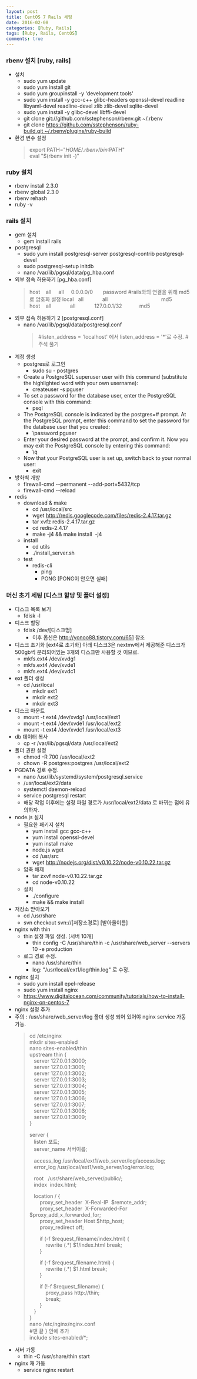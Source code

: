 ```yaml
---
layout: post
title: CentOS 7 Rails 세팅
date: 2016-02-08
categories: [Ruby, Rails]
tags: [Ruby, Rails, CentOS]
comments: true
---
```

### rbenv 설치 [ruby, rails]
* 설치
    * sudo yum update
    * sudo yum install git
    * sudo yum groupinstall -y 'development tools'
    * sudo yum install -y gcc-c++ glibc-headers openssl-devel readline libyaml-devel readline-devel zlib zlib-devel  sqlite-devel
    * sudo yum install -y glibc-devel libffi-devel
    * git clone git://github.com/sstephenson/rbenv.git ~/.rbenv
    * git clone https://github.com/sstephenson/ruby-build.git ~/.rbenv/plugins/ruby-build
* 환경 변수 설정
    >export PATH="$HOME/.rbenv/bin:$PATH"  
    >eval "$(rbenv init -)"

### ruby 설치
* rbenv install 2.3.0
* rbenv global 2.3.0
* rbenv rehash
* ruby -v

### rails 설치
* gem 설치
    * gem install rails
* postgresql
    * sudo yum install postgresql-server postgresql-contrib postgresql-devel
    * sudo postgresql-setup initdb
    * nano /var/lib/pgsql/data/pg_hba.conf
* 외부 접속 허용하기 [pg_hba.conf]
    > host    all     all     0.0.0.0/0       password
    >#rails와의 연결을 위해 md5로 암호화 설정
    >local   all             all                                     md5  
    >host    all             all             127.0.0.1/32            md5
* 외부 접속 허용하기 2 [postgresql.conf]
    * nano /var/lib/pgsql/data/postgresql.conf
        >#listen_address = 'localhost' 에서 listen_address = '*'로 수정. # 주석 풀기
* 계정 생성
    * postgres로 로그인
        * sudo su - postgres 
    * Create a PostgreSQL superuser user with this command (substitute the highlighted word with your own username):
        * createuser -s pguser
    * To set a password for the database user, enter the PostgreSQL console with this command: 
        * psql
    * The PostgreSQL console is indicated by the postgres=# prompt. At the PostgreSQL prompt, enter this command to set the password for the database user that you created:
        * \password pguser
    * Enter your desired password at the prompt, and confirm it. Now you may exit the PostgreSQL console by entering this command: 
        * \q 
    * Now that your PostgreSQL user is set up, switch back to your normal user:
        * exit
* 방화벽 개방
    * firewall-cmd --permanent --add-port=5432/tcp
    * firewall-cmd --reload
* redis
    * download & make
        * cd /usr/local/src 
        * wget http://redis.googlecode.com/files/redis-2.4.17.tar.gz
        * tar xvfz redis-2.4.17.tar.gz
        * cd redis-2.4.17
        * make -j4 && make install  -j4
    * install
        * cd utils
        * ./install_server.sh
    * test
        * redis-cli
            * ping
            * PONG [PONG이 안오면 실패]

### 머신 초기 세팅 [디스크 할당 및 폴더 설정]
* 디스크 목록 보기
    * fdisk -l
* 디스크 할당
    * fdisk /dev/[디스크명]
        * 이후 옵션은 <http://yonoo88.tistory.com/651> 참조
* 디스크 초기화 [ext4로 초기화] 아래 디스크3은 nextmv에서 제공해준 디스크가 500gb씩 분리되어있는 3개의 디스크만 사용할 것 이므로.
    * mkfs.ext4 /dev/xvdg1
    * mkfs.ext4 /dev/xvde1
    * mkfs.ext4 /dev/xvdc1
* ext 폴더 생성
    * cd /usr/local
        * mkdir ext1
        * mkdir ext2
        * mkdir ext3     
* 디스크 마운트
    * mount -t ext4 /dev/xvdg1 /usr/local/ext1
    * mount -t ext4 /dev/xvde1 /usr/local/ext2
    * mount -t ext4 /dev/xvdc1 /usr/local/ext3
* db 데이터 복사
    * cp -r /var/lib/pgsql/data /usr/local/ext2
* 폴더 권한 설정
    * chmod -R 700 /usr/local/ext2
    * chown -R postgres:postgres /usr/local/ext2
* PGDATA 경로 수정. 
    * nano /usr/lib/systemd/system/postgresql.service
    * /usr/local/ext2/data
    * systemctl daemon-reload
    * service postgresql restart
    * 해당 작업 이후에는 설정 파일 경로가  /usr/local/ext2/data 로 바뀌는 점에 유의하자.
* node.js 설치
    * 필요한 패키지 설치
        * yum install gcc gcc-c++
        * yum install openssl-devel
        * yum install make
        * node.js wget
        * cd /usr/src
        * wget http://nodejs.org/dist/v0.10.22/node-v0.10.22.tar.gz
    * 압축 해제
        * tar zxvf node-v0.10.22.tar.gz
        * cd node-v0.10.22
    * 설치
        * ./configure
        * make && make install
* 저장소 받아오기
    * cd /usr/share
    * svn checkout svn://[저장소경로] [받아올이름]
* nginx with thin
    * thin 설정 파일 생성. [서버 10개]
        * thin config -C /usr/share/thin -c /usr/share/web_server --servers 10 -e production 
    * 로그 경로 수정.
        * nano /usr/share/thin
        * log: "/usr/local/ext1/log/thin.log" 로 수정.
* nginx 설치
    * sudo yum install epel-release
    * sudo yum install nginx
    * <https://www.digitalocean.com/community/tutorials/how-to-install-nginx-on-centos-7>
* nginx 설정 추가
* ​주의 : /usr/share/web_server/log 폴더 생성 되어 있어야 nginx service 가동 가능.
    >cd /etc/nginx  
    >mkdir sites-enabled  
    >nano sites-enabled/thin  
    >upstream thin {  
    >   server 127.0.0.1:3000;  
    >   server 127.0.0.1:3001;  
    >   server 127.0.0.1:3002;  
    >   server 127.0.0.1:3003;  
    >   server 127.0.0.1:3004;  
    >   server 127.0.0.1:3005;  
    >   server 127.0.0.1:3006;  
    >   server 127.0.0.1:3007;  
    >   server 127.0.0.1:3008;  
    >   server 127.0.0.1:3009;  
    >}  
    >  
    >server {  
    >   listen 포트;  
    >   server_name 서버이름;  
    >  
    >   access_log /usr/local/ext1/web_server/log/access.log;  
    >   error_log /usr/local/ext1/web_server/log/error.log;  
    >  
    >   root   /usr/share/web_server/public/;  
    >   index  index.html;  
    >  
    >   location / {  
    >       proxy_set_header  X-Real-IP  $remote_addr;  
    >       proxy_set_header  X-Forwarded-For $proxy_add_x_forwarded_for;  
    >       proxy_set_header Host $http_host;  
    >       proxy_redirect off;  
    >  
    >       if (-f $request_filename/index.html) {  
    >           rewrite (.*) $1/index.html break;  
    >       }  
    >  
    >       if (-f $request_filename.html) {  
    >           rewrite (.*) $1.html break;  
    >       }  
    >  
    >       if (!-f $request_filename) {  
    >           proxy_pass http://thin;  
    >           break;  
    >       }  
    >   }  
    >}  
    >nano /etc/nginx/nginx.conf  
    >#맨 끝 } 안에 추가  
    >include sites-enabled/*;
* 서버 가동
    * thin -C /usr/share/thin start
* nginx 재 가동
    * service nginx restart